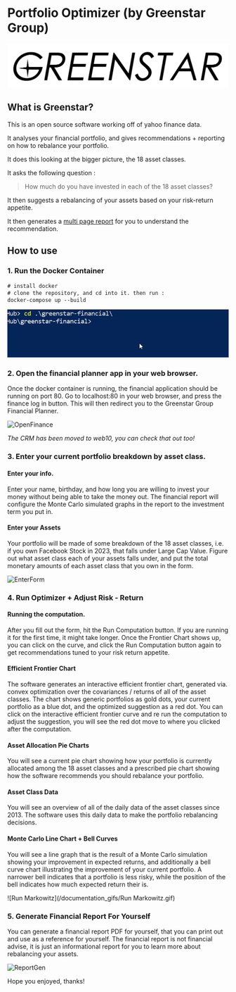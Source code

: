 # Portfolio Optimizer (by Greenstar Group)

![GreenstarBanner](/static/img/GreenstarBanner.png)



## What is Greenstar?

This is an open source software working off of yahoo finance data. 

It analyses your financial portfolio, and gives recommendations + reporting on how to rebalance your portfolio.

It does this looking at the bigger picture, the 18 asset classes.

It asks the following question :

> How much do you have invested in each of the 18 asset classes?

It then suggests a rebalancing of your assets based on your risk-return appetite.

It then generates a <a href="/pdfs/examples/John Doe Report.pdf">multi page report</a> for you to understand the recommendation.



## How to use



### 1. Run the Docker Container

```shell
# install docker
# clone the repository, and cd into it. then run :
docker-compose up --build
```

![docker-compose](/documentation_gifs/docker-compose.gif)



### 2. Open the financial planner app in your web browser.

Once the docker container is running, the financial application should be running on port 80. Go to localhost:80 in your web browser, and press the finance log in button. This will then redirect you to the Greenstar Group Financial Planner.

![OpenFinance](/documentation_gifs/OpenFinance.gif)

*The CRM has been moved to web10, you can check that out too!*



### 3. Enter your current portfolio breakdown by asset class.

#### Enter your info.

Enter your name, birthday, and how long you are willing to invest your money without being able to take the money out. The financial report will configure the Monte Carlo simulated graphs in the report to the investment term you put in.

#### Enter your Assets

Your portfolio will be made of some breakdown of the 18 asset classes, i.e. if you own Facebook Stock in 2023, that falls under Large Cap Value. Figure out what asset class each of your assets falls under, and put the total monetary amounts of each asset class that you own in the form.

![EnterForm](/documentation_gifs/EnterForm.gif)



### 4. Run Optimizer + Adjust Risk - Return

#### Running the computation.

After you fill out the form, hit the Run Computation button. If you are running it for the first time, it might take longer. Once the Frontier Chart shows up, you can click on the curve, and click the Run Computation button again to get recommendations tuned to your risk return appetite.

#### Efficient Frontier Chart

The software generates an interactive efficient frontier chart, generated via. convex optimization over the covariances / returns of all of the asset classes. The chart shows generic portfolios as gold dots, your current portfolio as a blue dot, and the optimized suggestion as a red dot. You can click on the interactive efficient frontier curve and re run the computation to adjust the suggestion, you will see the red dot move to where you clicked after the computation.

#### Asset Allocation Pie Charts 

You will see a current pie chart showing how your portfolio is currently allocated among the 18 asset classes and a prescribed pie chart showing how the software recommends you should rebalance your portfolio. 

#### Asset Class Data

You will see an overview of all of the daily data of the asset classes since 2013. The software uses this daily data to make the portfolio rebalancing decisions.

#### Monte Carlo Line Chart + Bell Curves

You will see a line graph that is the result of a Monte Carlo simulation showing your improvement in expected returns, and additionally a bell curve chart illustrating the improvement of your current portfolio. A narrower bell indicates that a portfolio is less risky, while the position of the bell indicates how much expected return their is.



![Run Markowitz](/documentation_gifs/Run Markowitz.gif)



### 5. Generate Financial Report For Yourself

You can generate a financial report PDF for yourself, that you can print out and use as a reference for yourself. The financial report is not financial advise, it is just an informational report for you to learn more about rebalancing your assets.

![ReportGen](/documentation_gifs/ReportGen.gif)



Hope you enjoyed, thanks!
